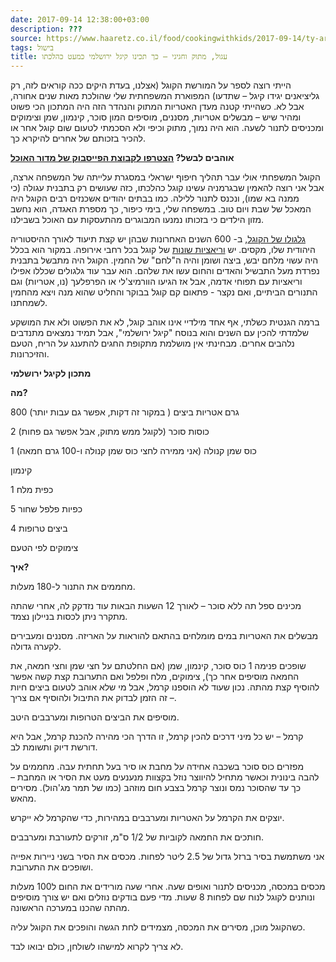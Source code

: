 ```yaml
---
date: 2017-09-14 12:38:00+03:00
description: ???
source: https://www.haaretz.co.il/food/cookingwithkids/2017-09-14/ty-article/0000017f-f8c4-ddde-abff-fce572e80000
tags: בישול
title: עגול, מתוק וחגיגי – כך תכינו קיגל ירושלמי כמעט כהלכתו
---
```


הייתי רוצה לספר על המורשת הקוגל (אצלנו, בעדת היקים ככה קוראים לזה, רק גליציאנים יגידו קיגל – שתדעו) המפוארת המשפחתית שלי שהולכת מאות שנים אחורה, אבל לא. כשהייתי קטנה מעדן האטריות המתוק והנהדר הזה היה המתכון הכי פשוט ומהיר שיש – מבשלים אטריות, מסננים, מוסיפים המון סוכר, קינמון, שמן וצימוקים ומכניסים לתנור לשעה. הוא היה נמוך, מתוק וכיפי ולא הסכמתי לטעום שום קוגל אחר או להכיר בזכותם של אחרים להיקרא כך. 

**אוהבים לבשל? [הצטרפו לקבוצת הפייסבוק של מדור האוכל](https://www.facebook.com/groups/135499163724115/)** 

הקוגל המשפחתי אולי עבר תהליך חיפוף ישראלי במסגרת עלייתה של המשפחה ארצה, אבל אני רוצה להאמין שבגרמניה עשינו קוגל כהלכתו, כזה שעושים רק בתבנית עגולה (כי ממנה בא שמו), ונכנס לתנור ללילה. כמו בבתים יהודים אשכנזים רבים הקוגל היה המאכל של שבת ויום טוב. במשפחה שלי, בימי כיפור, כך מספרת האגדה, הוא נחשב מזון הילדים כי בזכותו נמנעו המבוגרים מהתעסקות עם האוכל בשבילנו. 

[גלגולו של הקוגל](/food/hedai-offaim/2013-03-16/ty-article/0000017f-df9c-d856-a37f-ffdc025e0000), ב- 600 השנים האחרונות שבהן יש קצת תיעוד לאורך ההיסטוריה היהודית שלו, מקסים. יש [וריאציות שונות](/food/oracoren/2016-01-13/ty-article/0000017f-f8ef-d2d5-a9ff-f8efe9c20000) של קוגל בכל רחבי אירופה. במקור הוא בכלל היה עשוי מלחם יבש, ביצה ושומן והיה ה"לחם" של החמין. הקוגל היה מתבשל בתבנית נפרדת מעל התבשיל והאדים והחום עשו את שלהם. הוא עבר עוד גלגולים שכללו אפילו וריאציות עם תפוחי אדמה, אבל אז הגיעו הוורמיצ'לי או הפרפלעך (נו, אטריות) וגם התנורים הביתיים, ואם נקצר - פתאום קם קוגל בבוקר והחליט שהוא מנה ויצא מהחמין לשמחתנו. 

ברמה הגנטית כשלתי, אף אחד מילדיי אינו אוהב קוגל, לא את הפשוט ולא את המושקע שלמדתי להכין עם השנים והוא בנוסח "קיגל ירושלמי", אבל תמיד נמצאים מתנדבים נלהבים אחרים. מבחינתי אין מושלמת מתקופת החגים להתענג על הריח, הטעם והזיכרונות. 

**מתכון לקיגל ירושלמי** 

**מה?** 

800 גרם אטריות ביצים ( במקור זה דקות, אפשר גם עבות יותר) 

2 כוסות סוכר (לקוגל ממש מתוק, אבל אפשר גם פחות) 

1 כוס שמן קנולה (אני ממירה לחצי כוס שמן קנולה ו-100 גרם חמאה) 

קינמון 

1 כפית מלח 

5 כפיות פלפל שחור 

4 ביצים טרופות 

צימוקים לפי הטעם 

**איך?** 

מחממים את התנור ל-180 מעלות. 

מכינים ספל תה ללא סוכר – לאורך 12 השעות הבאות עוד נזדקק לה, אחרי שהתה מתקרר ניתן לכסות בניילון נצמד. 

מבשלים את האטריות במים מומלחים בהתאם להוראות על האריזה. מסננים ומעבירים לקערה גדולה. 

שופכים פנימה 1 כוס סוכר, קינמון, שמן (אם החלטתם על חצי שמן וחצי חמאה, את החמאה מוסיפים אחר כך), צימוקים, מלח ופלפל ואם התערובת קצת קשה אפשר להוסיף קצת מהתה. נכון שעוד לא הוספנו קרמל, אבל מי שלא אוהב לטעום ביצים חיות – זה הזמן לבדוק את התיבול ולהוסיף אם צריך. 

מוסיפים את הביצים הטרופות ומערבבים היטב. 

קרמל – יש כל מיני דרכים להכין קרמל, זו הדרך הכי מהירה להכנת קרמל, אבל היא דורשת דיוק ותשומת לב. 

מפזרים כוס סוכר בשכבה אחידה על מחבת או סיר בעל תחתית עבה. מחממים על להבה בינונית וכאשר מתחיל להיווצר נוזל בקצוות מנענעים מעט את הסיר או המחבת – כך עד שהסוכר נמס ונוצר קרמל בצבע חום מוזהב (כמו של תמר מג'הול). מסירים מהאש. 

יוצקים את הקרמל על האטריות ומערבבים במהירות, כדי שהקרמל לא ייקרש. 

חותכים את החמאה לקוביות של 1/2 ס"מ, זורקים לתעורבת ומערבבים. 

אני משתמשת בסיר ברזל גדול של 2.5 ליטר לפחות. מכסים את הסיר בשני ניירות אפייה ושופכים את התערובת. 

מכסים במכסה, מכניסים לתנור ואופים שעה. אחרי שעה מורידים את החום ל100 מעלות ונותנים לקוגל לנוח שם לפחות 8 שעות. מדי פעם בודקים נוזלים ואם יש צורך מוסיפים מהתה שהכנו במערכה הראשונה. 

כשהקוגל מוכן, מסירים את המכסה, מצמידים לחת הגשה והופכים את הקוגל עליה. 

לא צריך לקרוא למישהו לשולחן, כולם יבואו לבד.